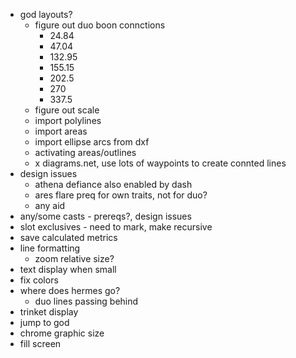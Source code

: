 - god layouts?
  - figure out duo boon connctions
    - 24.84
    - 47.04
    - 132.95
    - 155.15
    - 202.5
    - 270
    - 337.5
  - figure out scale
  - import polylines
  - import areas
  - import ellipse arcs from dxf
  - activating areas/outlines
  - x diagrams.net, use lots of waypoints to create connted lines
- design issues
  - athena defiance also enabled by dash
  - ares flare preq for own traits, not for duo?
  - any aid
- any/some casts - prereqs?, design issues
- slot exclusives - need to mark, make recursive
- save calculated metrics
- line formatting
  - zoom relative size?
- text display when small
- fix colors
- where does hermes go?
  - duo lines passing behind
- trinket display
- jump to god
- chrome graphic size
- fill screen
